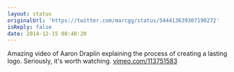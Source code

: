 ```yaml
---
layout: status
originalUrl: 'https://twitter.com/marcgg/status/544413639307190272'
isReply: false
date: 2014-12-15 08:48:20
---
```


Amazing video of Aaron Draplin explaining the process of creating a lasting logo. Seriously, it's worth watching. [vimeo.com/113751583](http://vimeo.com/113751583)
